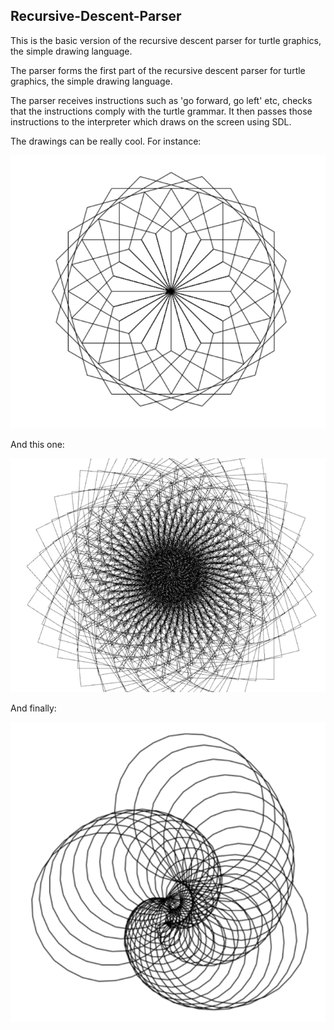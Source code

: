 ## Recursive-Descent-Parser

This is the basic version of the recursive descent parser for turtle graphics, the simple drawing language.

The parser forms the first part of the recursive descent parser for turtle graphics, the simple drawing language.

The parser receives instructions such as 'go forward, go left' etc, checks that the instructions comply with the
turtle grammar. It then passes those instructions to the interpreter which draws on the screen using SDL.

The drawings can be really cool. For instance:

![alt text](./images/turtle1.png)

And this one:

![alt text](./images/turtle2.png)

And finally:

![alt text](./images/turtle3.png)
